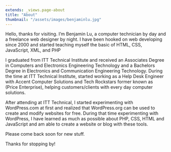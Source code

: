 ```yaml
---
extends: _views.page-about
title: "About"
thumbnail: "/assets/images/benjaminlu.jpg"
---
```

Hello, thanks for visiting. I’m Benjamin Lu, a computer technician by day and a freelance web designer by night. I have been hooked on web developing since 2000 and started teaching myself the basic of HTML, CSS, JavaScript, XML, and PHP

I graduated from ITT Technical Institute and received an Associates Degree in Computers and Electronics Engineering Technology and a Bachelors Degree in Electronics and Communication Engineering Technology. During the time at ITT Technical Institute, started working as a Help Desk Engineer with Accent Computer Solutions and Tech Rockstars former known as (Price Enterprise), helping customers/clients with every day computer solutions.

After attending at ITT Technical, I started experimenting with WordPress.com at first and realized that WordPress.org can be used to create and modify websites for free. During that time experimenting with WordPress, I have learned as much as possible about PHP, CSS, HTML and JavaScript and am able to create a website or blog with these tools.

Please come back soon for new stuff.

Thanks for stopping by!